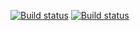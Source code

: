 [![Build status](https://ci.appveyor.com/api/projects/status/036177h6ykvnd948?svg=true)](https://ci.appveyor.com/project/OlgaMedeiros/mbankapici-4w1vh)
[![Build status](https://ci.appveyor.com/api/projects/status/w4h4gsm6f3c3dcr1?svg=true)](https://ci.appveyor.com/project/OlgaMedeiros/mbankapici-ry9y7)
